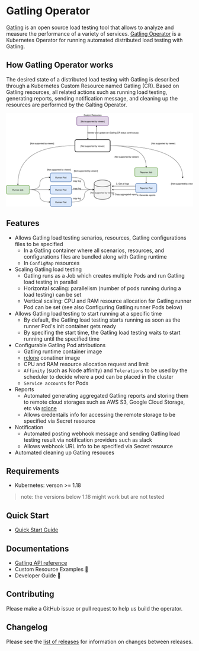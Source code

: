 # Gatling Operator

[Gatling](https://gatling.io/) is an open source load testing tool that allows to analyze and measure the performance of a variety of services. [Gatling Operator](https://github.com/st-tech/gatling-operator) is a Kubernetes Operator for running automated distributed load testing with Gatling.

## How Gatling Operator works

The desired state of a distributed load testing with Gatling is described through a Kubernetes Custom Resource named Gatling (CR). Based on Gatling resources, all related actions such as running load testing, generating reports, sending notification message, and cleaning up the resources are performed by the Galting Operator.

![](assets/gatling-operator-arch.svg)

## Features

- Allows Gatling load testing senarios, resources, Gatling configurations files to be specified
  - In a Gatling container where all scenarios, resources, and configurations files are bundled along with Gatling runtime
  - In `ConfigMap` resources
- Scaling Gatling load testing
  - Gatling runs as a Job which creates multiple Pods and run Gatling load testing in parallel
  - Horizontal scaling: parallelism (number of pods running during a load testing) can be set
  - Vertical scaling: CPU and RAM resource allocation for Gatling runner Pod can be set (see also Configuring Gatling runner Pods below)
- Allows Gatling load testing to start running at a specific time
  - By default, the Gatling load testing starts running as soon as the runner Pod's init container gets ready
  - By specifing the start time, the Gatling load testing waits to start running until the specified time
- Configurable Gatling Pod attributions
  - Gatling runtime container image
  - [rclone](https://rclone.org/) conatiner image
  - CPU and RAM resource allocation request and limit
  - `Affinity` (such as Node affinity) and `Tolerations` to be used by the scheduler to decide where a pod can be placed in the cluster
  - `Service accounts` for Pods
- Reports
  - Automated generating aggregated Gatling reports and storing them to remote cloud storages such as AWS S3, Google Cloud Storage, etc via [rclone](https://rclone.org/)
  - Allows credentails info for accessing the remote storage to be specified via Secret resource
- Notification
  - Automated posting webhook message and sending Gatling load testing result via notification providers such as slack
  - Allows webhook URL info to be specified via Secret resource
- Automated cleaning up Gatling resouces

## Requirements

- Kubernetes: verson >= 1.18

> note: the versions below 1.18 might work but are not tested

## Quick Start

- [Quick Start Guide](docs/quickstart-guide.md)
## Documentations

- [Gatling API reference](docs/api.md)
- Custom Resource Examples :construction:
- Developer Guide :construction:

## Contributing

Please make a GitHub issue or pull request to help us build the operator.

## Changelog

Please see the [list of releases](https://github.com/st-tech/gatling-operator/releases) for information on changes between releases.
